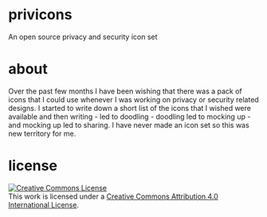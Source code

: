 # privicons
An open source privacy and security icon set 

# about
Over the past few months I have been wishing that there was a pack of icons that I could use whenever I was working on privacy or security related designs. I started to write down a short list of the icons that I wished were available and then writing - led to doodling - doodling led to mocking up - and mocking up led to sharing. I have never made an icon set so this was new territory for me. 

# license

<a rel="license" href="http://creativecommons.org/licenses/by/4.0/"><img alt="Creative Commons License" style="border-width:0" src="https://i.creativecommons.org/l/by/4.0/88x31.png" /></a><br />This work is licensed under a <a rel="license" href="http://creativecommons.org/licenses/by/4.0/">Creative Commons Attribution 4.0 International License</a>.
